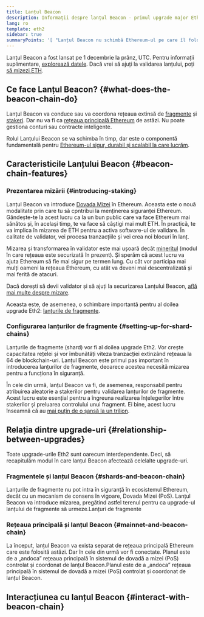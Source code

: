 ```yaml
---
title: Lanțul Beacon
description: Informații despre lanțul Beacon - primul upgrade major Eth2 la Ethereum.
lang: ro
template: eth2
sidebar: true
summaryPoints: '[ "Lanțul Beacon nu schimbă Ethereum-ul pe care îl folosim astăzi.", "Va coordona rețeaua.", "Introduce Dovada Mizei în ecosistemul Ethereum.", ''S-ar putea să cunoști aceasta ca "Faza 0" pe foile de parcurs tehnice.'', ] ---'
---
```


<UpgradeStatus isShipped date="Shipped!">
    Lanțul Beacon a fost lansat pe 1 decembrie la prânz, UTC. Pentru informații suplimentare, <a href="https://beaconscan.com/">explorează datele</a>. Dacă vrei să ajuți la validarea lanțului, poți <a href="/eth2/staking/">să mizezi ETH</a>.
</UpgradeStatus>

## Ce face Lanțul Beacon? {#what-does-the-beacon-chain-do}

Lanțul Beacon va conduce sau va coordona rețeaua extinsă de [fragmente](/eth2/shard-chains/) și [stakeri](/eth2/staking/). Dar nu va fi ca [rețeaua principală Ethereum](/glossary/#mainnet) de astăzi. Nu poate gestiona conturi sau contracte inteligente.

Rolul Lanțului Beacon se va schimba în timp, dar este o componentă fundamentală pentru [Ethereum-ul sigur, durabil și scalabil la care lucrăm](/eth2/vision/).

## Caracteristicile Lanțului Beacon {#beacon-chain-features}

### Prezentarea mizării {#introducing-staking}

Lanțul Beacon va introduce [Dovada Mizei](/developers/docs/consensus-mechanisms/pos/) în Ethereum. Aceasta este o nouă modalitate prin care tu să cpntribui la menținerea siguranței Ethereum. Gândește-te la acest lucru ca la un bun public care va face Ethereum mai sănătos și, în același timp, te va face să câștigi mai mult ETH. În practică, te va implica în mizarea de ETH pentru a activa software-ul de validare. În calitate de validator, vei procesa tranzacțiile și vei crea noi blocuri în lanț.

Mizarea și transformarea în validator este mai ușoară decât [mineritul](/developers/docs/mining/) (modul în care rețeaua este securizată în prezent). Și sperăm că acest lucru va ajuta Ethereum să fie mai sigur pe termen lung. Cu cât vor participa mai mulți oameni la rețeaua Ethereum, cu atât va deveni mai descentralizată și mai ferită de atacuri.

<InfoBanner emoji=":money_bag:">
Dacă dorești să devii validator și să ajuți la securizarea Lanțului Beacon, <a href="/eth2/staking/">află mai multe despre mizare</a>.
</InfoBanner>

Aceasta este, de asemenea, o schimbare importantă pentru al doilea upgrade Eth2: [lanțurile de fragmente](/eth2/shard-chains/).

### Configurarea lanțurilor de fragmente {#setting-up-for-shard-chains}

Lanțurile de fragmente (shard) vor fi al doilea upgrade Eth2. Vor crește capacitatea rețelei și vor îmbunătăți viteza tranzacției extinzând rețeaua la 64 de blockchain-uri. Lanțul Beacon este primul pas important în introducerea lanțurilor de fragmente, deoarece acestea necesită mizarea pentru a funcționa în siguranță.

În cele din urmă, lanțul Beacon va fi, de asemenea, responsabil pentru atribuirea aleatorie a stakerilor pentru validarea lanțurilor de fragmente. Acest lucru este esențial pentru a îngreuna realizarea înțelegerilor între stakerilor și preluarea controlului unui fragment. Ei bine, acest lucru înseamnă că au [mai puțin de o șansă la un trilion](https://medium.com/@chihchengliang/minimum-committee-size-explained-67047111fa20).

## Relația dintre upgrade-uri {#relationship-between-upgrades}

Toate upgrade-urile Eth2 sunt oarecum interdependente. Deci, să recapitulăm modul în care lanțul Beacon afectează celelalte upgrade-uri.

### Fragmentele și lanțul Beacon {#shards-and-beacon-chain}

Lanțurile de fragmente nu pot intra în siguranță în ecosistemul Ethereum, decât cu un mecanism de consens în vigoare, Dovada Mizei (PoS). Lanțul Beacon va introduce mizarea, pregătind astfel terenul pentru ca upgrade-ul lanțului de fragmente să urmeze.<ButtonLink to="/eth2/shard-chains/">Lanțuri de fragmente</ButtonLink>

### Rețeaua principală și lanțul Beacon {#mainnet-and-beacon-chain}

La început, lanțul Beacon va exista separat de rețeaua principală Ethereum care este folosită astăzi. Dar în cele din urmă vor fi conectate. Planul este de a „andoca” rețeaua principală în sistemul de dovadă a mizei (PoS) controlat și coordonat de lanțul Beacon.<ButtonLink to="/eth2/docking/">Planul este de a „andoca” rețeaua principală în sistemul de dovadă a mizei (PoS) controlat și coordonat de lanțul Beacon.</ButtonLink>

<Divider />

## Interacțiunea cu lanțul Beacon {#interact-with-beacon-chain}

<Eth2BeaconChainActions />
